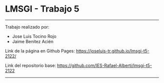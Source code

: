 # LMSGI - Trabajo 5
---
Trabajo realizado por:
* Jose Luis Tocino Rojo
* Jaime Benitez Acién

Link de la página en Github Pages: https://joseluis-tr.github.io/lmsgi-t5-2122/

Link del repositorio base: https://github.com/IES-Rafael-Alberti/lmsgi-t5-2122

---